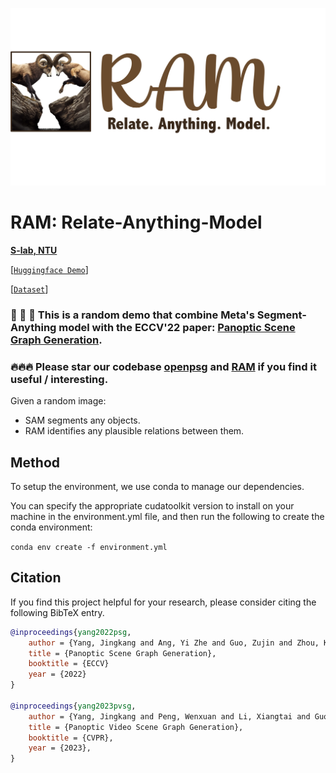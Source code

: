 ![](./assets/ram_logo.png)

# RAM: Relate-Anything-Model

**[S-lab, NTU](https://www.mmlab-ntu.com/)**

[[`Huggingface Demo`](#method)]

[[`Dataset`](https://psgdataset.org/)]

### 🚀 🚀 🚀 This is a random demo that combine Meta's Segment-Anything model with the ECCV'22 paper: [Panoptic Scene Graph Generation](https://psgdataset.org/). 

### 🔥🔥🔥 Please star our codebase [openpsg](https://github.com/Jingkang50/OpenPSG) and [RAM](https://github.com/Luodian/RelateAnything) if you find it useful / interesting.

Given a random image:
- SAM segments any objects.
- RAM identifies any plausible relations between them.

## Method

To setup the environment, we use conda to manage our dependencies.

You can specify the appropriate cudatoolkit version to install on your machine in the environment.yml file, and then run the following to create the conda environment:

`conda env create -f environment.yml`


## Citation
If you find this project helpful for your research, please consider citing the following BibTeX entry.
```BibTex
@inproceedings{yang2022psg,
    author = {Yang, Jingkang and Ang, Yi Zhe and Guo, Zujin and Zhou, Kaiyang and Zhang, Wayne and Liu, Ziwei},
    title = {Panoptic Scene Graph Generation},
    booktitle = {ECCV}
    year = {2022}
}

@inproceedings{yang2023pvsg,
    author = {Yang, Jingkang and Peng, Wenxuan and Li, Xiangtai and Guo, Zujin and Chen, Liangyu and Li, Bo and Ma, Zheng and Zhou, Kaiyang and Zhang, Wayne and Loy, Chen Change and Liu, Ziwei},
    title = {Panoptic Video Scene Graph Generation},
    booktitle = {CVPR},
    year = {2023},
}
```
